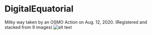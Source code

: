 # DigitalEquatorial
Milky way taken by an OSMO Action on Aug. 12, 2020.  (Registered and stacked from 9 images)
![alt text](./data/milky_way.png?raw=true)



